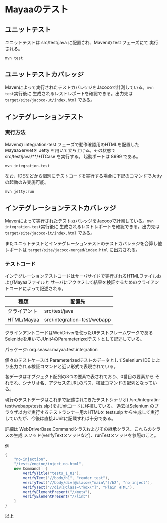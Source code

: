 # Mayaaのテスト

## ユニットテスト

ユニットテストは src/test/java に配置され、Mavenの test フェーズにて
実行される。

```
mvn test
```

## ユニットテストカバレッジ
Mavenによって実行されたテストカバレッジをJacocoで計測している。`mvn test`実行後に
生成されるレストレポートを確認できる。出力先は `target/site/jacoco-ut/index.html` である。

## インテグレーションテスト

### 実行方法
Mavenの integration-test フェーズで動作確認用のHTMLを配置したMayaaServletを
Jetty を用いて立ち上げる。その状態で src/test/java/**/*ITCase を実行する。
起動ポートは 8999 である。
```
mvn integration-test
```

なお、IDEなどから個別にテストコードを実行する場合に下記のコマンドでJettyの起動のみ実施可能。
```
mvn jetty:run
```
## インテグレーションテストカバレッジ
Mavenによって実行されたテストカバレッジをJacocoで計測している。`mvn integration-test`実行後に
生成されるレストレポートを確認できる。出力先は `target/site/jacoco-it/index.html` である。

またユニットテストとインテグレーションテストのテストカバレッジを合算し他レポートは
`target/site/jacoco-merged/index.html` に出力される。


### テストコード

インテグレーションテストコードはサーバサイドで実行されるHTMLファイルおよびMayaaファイルと
サーバにアクセスして結果を検証するためのクライアントコードによって記述される。

種類        | 配置先           
-----------|------------------
クライアント | src/test/java     
HTML/Mayaa | src/integration-test/webapp


クラインアントコードはWebDriverを使ったUIテストフレームワークである
Selenideを用いてJUnit4のParameterizedテストとして記述している。

パッケージ: org.seasar.mayaa.test.integration 


個々のテストケースは ParameterizedテストのデータとしてSelenium IDE
により出力される検証コマンドと近い形式で表現されている。

各データはオブジェクト配列の3つの要素で表されており、0番目の要素から
それぞれ、シナリオ名、アクセス先URLのパス、検証コマンドの配列となっている。

現行のテストデータはこれまで記述されてきたテストシナリオ( /src/integratin-test/webapp/tests.slp )をJUnitコードに移植している。
過去はSelenium のブラウザ以内で実行するテストランナー用のHTMLを tests.slp から生成して実行していたが、今後は直接JUnitに記載すれば十分である。

詳細は WebDriverBase.Commandクラスおよびその継承クラス、これらのクラスの生成
メソッド(verifyTextメソッドなど)、runTestメソッドを参照のこと。

例
```java
{
    "no-injection",
    "/tests/engine/inject_no.html",
    new Command[] {
        verifyTitle("tests_1_01"),
        verifyText("//body/h1", "render test"),
        verifyText("//body/div[@class=\"main\"]/h2", "no inject"),
        verifyText("//div[@class=\"box\"]", "Plain HTML"),
        verifyElementPresent("//meta"),
        verifyElementPresent("//link")
    }
}
```

以上